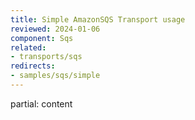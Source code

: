 ```yaml
---
title: Simple AmazonSQS Transport usage
reviewed: 2024-01-06
component: Sqs
related:
- transports/sqs
redirects:
- samples/sqs/simple
---
```


partial: content
